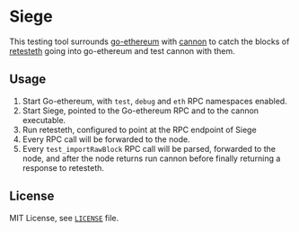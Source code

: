 # Siege

This testing tool surrounds [go-ethereum](github.com/ethereum/go-ethereum) with [cannon](github.com/ethereum-optimism/cannon) 
to catch the blocks of [retesteth](https://github.com/ethereum/retesteth) going into go-ethereum and test cannon with them.

## Usage

1. Start Go-ethereum, with `test`, `debug` and `eth` RPC namespaces enabled.
2. Start Siege, pointed to the Go-ethereum RPC and to the cannon executable.
3. Run retesteth, configured to point at the RPC endpoint of Siege
4. Every RPC call will be forwarded to the node.
5. Every `test_importRawBlock` RPC call will be parsed, forwarded to the node, and after the node returns run cannon before finally returning a response to retesteth.


## License

MIT License, see [`LICENSE`](./LICENSE) file.
